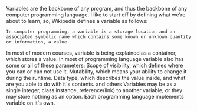 Variables are the backbone of any program, and thus the backbone of any computer programming language. I like to start off by defining what we're about to learn, so, Wikipedia defines a variable as follows:
```wikipedia
In computer programming, a variable is a storage location and an associated symbolic name which contains some known or unknown quantity or information, a value.
```
In most of modern courses, variable is being explained as a container, which stores a value. In most of programming language variable also has some or all of these parameters:
Scope of visibility, which defines where you can or can not use it.
Mutability, which means your ability to change it during the runtime.
Data type, which describes the value inside, and what are you able to do with it's contents.
and others
Variables may be as a single integer, class instance, reference(link) to another variable, or they may store nothing as an option. Each programming language implements variable on it's own.